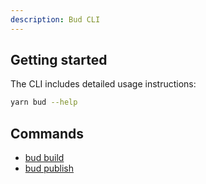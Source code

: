```yaml
---
description: Bud CLI
---
```


## Getting started

The CLI includes detailed usage instructions:

```sh
yarn bud --help
```

## Commands

- [bud build](cli-build.md)
- [bud publish](cli-publish.md)
